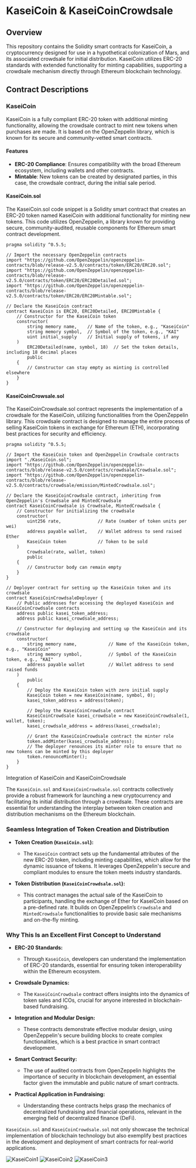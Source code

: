 # KaseiCoin & KaseiCoinCrowdsale

## Overview

This repository contains the Solidity smart contracts for KaseiCoin, a cryptocurrency designed for use in a hypothetical colonization of Mars, and its associated crowdsale for initial distribution. KaseiCoin utilizes ERC-20 standards with extended functionality for minting capabilities, supporting a crowdsale mechanism directly through Ethereum blockchain technology.

## Contract Descriptions

### KaseiCoin

KaseiCoin is a fully compliant ERC-20 token with additional minting functionality, allowing the crowdsale contract to mint new tokens when purchases are made. It is based on the OpenZeppelin library, which is known for its secure and community-vetted smart contracts.

#### Features
- **ERC-20 Compliance**: Ensures compatibility with the broad Ethereum ecosystem, including wallets and other contracts.
- **Mintable**: New tokens can be created by designated parties, in this case, the crowdsale contract, during the initial sale period.

#### KaseiCoin.sol
The KaseiCoin.sol code snippet is a Solidity smart contract that creates an ERC-20 token named KaseiCoin with additional functionality for minting new tokens. This code utilizes OpenZeppelin, a library known for providing secure, community-audited, reusable components for Ethereum smart contract development.
```solidity
pragma solidity ^0.5.5;

// Import the necessary OpenZeppelin contracts
import "https://github.com/OpenZeppelin/openzeppelin-contracts/blob/release-v2.5.0/contracts/token/ERC20/ERC20.sol";
import "https://github.com/OpenZeppelin/openzeppelin-contracts/blob/release-v2.5.0/contracts/token/ERC20/ERC20Detailed.sol";
import "https://github.com/OpenZeppelin/openzeppelin-contracts/blob/release-v2.5.0/contracts/token/ERC20/ERC20Mintable.sol";

// Declare the KaseiCoin contract
contract KaseiCoin is ERC20, ERC20Detailed, ERC20Mintable {
    // Constructor for the KaseiCoin token
    constructor(
        string memory name,    // Name of the token, e.g., "KaseiCoin"
        string memory symbol,  // Symbol of the token, e.g., "KAI"
        uint initial_supply    // Initial supply of tokens, if any
    )
        ERC20Detailed(name, symbol, 18)  // Set the token details, including 18 decimal places
        public
    {
        // Constructor can stay empty as minting is controlled elsewhere
    }
}
```
#### KaseiCoinCrowsale.sol
The KaseiCoinCrowdsale.sol contract represents the implementation of a crowdsale for the KaseiCoin, utilizing functionalities from the OpenZeppelin library. This crowdsale contract is designed to manage the entire process of selling KaseiCoin tokens in exchange for Ethereum (ETH), incorporating best practices for security and efficiency.
```solidity
pragma solidity ^0.5.5;

// Import the KaseiCoin token and OpenZeppelin Crowdsale contracts
import "./KaseiCoin.sol";
import "https://github.com/OpenZeppelin/openzeppelin-contracts/blob/release-v2.5.0/contracts/crowdsale/Crowdsale.sol";
import "https://github.com/OpenZeppelin/openzeppelin-contracts/blob/release-v2.5.0/contracts/crowdsale/emission/MintedCrowdsale.sol";

// Declare the KaseiCoinCrowdsale contract, inheriting from OpenZeppelin's Crowdsale and MintedCrowdsale
contract KaseiCoinCrowdsale is Crowdsale, MintedCrowdsale {
    // Constructor for initializing the crowdsale
    constructor(
        uint256 rate,              // Rate (number of token units per wei)
        address payable wallet,    // Wallet address to send raised Ether
        KaseiCoin token            // Token to be sold
    )
        Crowdsale(rate, wallet, token)
        public
    {
        // Constructor body can remain empty
    }
}

// Deployer contract for setting up the KaseiCoin token and its crowdsale
contract KaseiCoinCrowdsaleDeployer {
    // Public addresses for accessing the deployed KaseiCoin and KaseiCoinCrowdsale contracts
    address public kasei_token_address;
    address public kasei_crowdsale_address;

    // Constructor for deploying and setting up the KaseiCoin and its crowdsale
    constructor(
        string memory name,            // Name of the KaseiCoin token, e.g., "KaseiCoin"
        string memory symbol,          // Symbol of the KaseiCoin token, e.g., "KAI"
        address payable wallet         // Wallet address to send raised funds
    )
        public
    {
        // Deploy the KaseiCoin token with zero initial supply
        KaseiCoin token = new KaseiCoin(name, symbol, 0);
        kasei_token_address = address(token);

        // Deploy the KaseiCoinCrowdsale contract
        KaseiCoinCrowdsale kasei_crowdsale = new KaseiCoinCrowdsale(1, wallet, token);
        kasei_crowdsale_address = address(kasei_crowdsale);

        // Grant the KaseiCoinCrowdsale contract the minter role
        token.addMinter(kasei_crowdsale_address);
        // The deployer renounces its minter role to ensure that no new tokens can be minted by this deployer
        token.renounceMinter();
    }
}
```
Integration of KaseiCoin and KaseiCoinCrowdsale

The `KaseiCoin.sol` and `KaseiCoinCrowdsale.sol` contracts collectively provide a robust framework for launching a new cryptocurrency and facilitating its initial distribution through a crowdsale. These contracts are essential for understanding the interplay between token creation and distribution mechanisms on the Ethereum blockchain.

### Seamless Integration of Token Creation and Distribution

- **Token Creation (`KaseiCoin.sol`):**
  - The `KaseiCoin` contract sets up the fundamental attributes of the new ERC-20 token, including minting capabilities, which allow for the dynamic issuance of tokens. It leverages OpenZeppelin's secure and compliant modules to ensure the token meets industry standards.
  
- **Token Distribution (`KaseiCoinCrowdsale.sol`):**
  - This contract manages the actual sale of the KaseiCoin to participants, handling the exchange of Ether for KaseiCoin based on a pre-defined rate. It builds on OpenZeppelin’s `Crowdsale` and `MintedCrowdsale` functionalities to provide basic sale mechanisms and on-the-fly minting.

### Why This Is an Excellent First Concept to Understand

- **ERC-20 Standards:**
  - Through `KaseiCoin`, developers can understand the implementation of ERC-20 standards, essential for ensuring token interoperability within the Ethereum ecosystem.

- **Crowdsale Dynamics:**
  - The `KaseiCoinCrowdsale` contract offers insights into the dynamics of token sales and ICOs, crucial for anyone interested in blockchain-based fundraising.

- **Integration and Modular Design:**
  - These contracts demonstrate effective modular design, using OpenZeppelin's secure building blocks to create complex functionalities, which is a best practice in smart contract development.

- **Smart Contract Security:**
  - The use of audited contracts from OpenZeppelin highlights the importance of security in blockchain development, an essential factor given the immutable and public nature of smart contracts.

- **Practical Application in Fundraising:**
  - Understanding these contracts helps grasp the mechanics of decentralized fundraising and financial operations, relevant in the emerging field of decentralized finance (DeFi).

`KaseiCoin.sol` and `KaseiCoinCrowdsale.sol` not only showcase the technical implementation of blockchain technology but also exemplify best practices in the development and deployment of smart contracts for real-world applications.

![KaseiCoin1](KaseiCoin1.jpg "View of KaseiCoin1")
![KaseiCoin2](KaseiCoin2.jpg "View of KaseiCoin2")
![KaseiCoin3](KaseiCoin3.jpg "View of KaseiCoin3")
